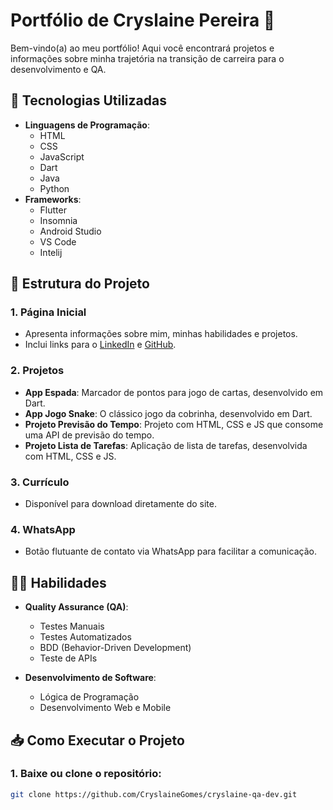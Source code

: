 # Portfólio de Cryslaine Pereira 🌟

Bem-vindo(a) ao meu portfólio! Aqui você encontrará projetos e informações sobre minha trajetória na transição de carreira para o desenvolvimento e QA.

## 🚀 Tecnologias Utilizadas

- **Linguagens de Programação**:
  - HTML
  - CSS
  - JavaScript
  - Dart
  - Java
  - Python
- **Frameworks**:
  - Flutter
  - Insomnia
  - Android Studio
  - VS Code
  - Intelij
  
## 📂 Estrutura do Projeto

### 1. **Página Inicial**
- Apresenta informações sobre mim, minhas habilidades e projetos.
- Inclui links para o [LinkedIn](https://www.linkedin.com/in/cryslaine-gomes-pereira-318ab61b6/) e [GitHub](https://github.com/CryslaineGomes).

### 2. **Projetos**
- **App Espada**: Marcador de pontos para jogo de cartas, desenvolvido em Dart.
- **App Jogo Snake**: O clássico jogo da cobrinha, desenvolvido em Dart.
- **Projeto Previsão do Tempo**: Projeto com HTML, CSS e JS que consome uma API de previsão do tempo.
- **Projeto Lista de Tarefas**: Aplicação de lista de tarefas, desenvolvida com HTML, CSS e JS.

### 3. **Currículo**
- Disponível para download diretamente do site.

### 4. **WhatsApp**
- Botão flutuante de contato via WhatsApp para facilitar a comunicação.

## 🧑‍💻 Habilidades

- **Quality Assurance (QA)**:
  - Testes Manuais
  - Testes Automatizados
  - BDD (Behavior-Driven Development)
  - Teste de APIs

- **Desenvolvimento de Software**:
  - Lógica de Programação
  - Desenvolvimento Web e Mobile

## 📥 Como Executar o Projeto

### 1. Baixe ou clone o repositório:

```bash
git clone https://github.com/CryslaineGomes/cryslaine-qa-dev.git

